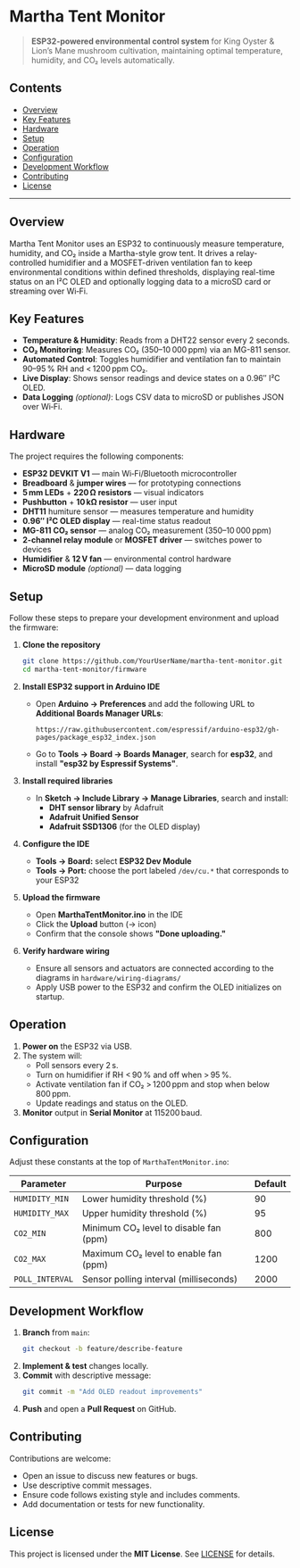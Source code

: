 # Martha Tent Monitor

> **ESP32-powered environmental control system** for King Oyster & Lion’s Mane mushroom cultivation, maintaining optimal temperature, humidity, and CO₂ levels automatically.

## Contents

- [Overview](#overview)
- [Key Features](#key-features)
- [Hardware](#hardware)
- [Setup](#setup)
- [Operation](#operation)
- [Configuration](#configuration)
- [Development Workflow](#development-workflow)
- [Contributing](#contributing)
- [License](#license)

---

## Overview

Martha Tent Monitor uses an ESP32 to continuously measure temperature, humidity, and CO₂ inside a Martha-style grow tent. It drives a relay-controlled humidifier and a MOSFET-driven ventilation fan to keep environmental conditions within defined thresholds, displaying real-time status on an I²C OLED and optionally logging data to a microSD card or streaming over Wi‑Fi.

## Key Features

- **Temperature & Humidity**: Reads from a DHT22 sensor every 2 seconds.
- **CO₂ Monitoring**: Measures CO₂ (350–10 000 ppm) via an MG-811 sensor.
- **Automated Control**: Toggles humidifier and ventilation fan to maintain 90–95 % RH and < 1200 ppm CO₂.
- **Live Display**: Shows sensor readings and device states on a 0.96″ I²C OLED.
- **Data Logging** *(optional)*: Logs CSV data to microSD or publishes JSON over Wi‑Fi.

## Hardware

The project requires the following components:

- **ESP32 DEVKIT V1** — main Wi‑Fi/Bluetooth microcontroller
- **Breadboard** & **jumper wires** — for prototyping connections
- **5 mm LEDs** + **220 Ω resistors** — visual indicators
- **Pushbutton** + **10 kΩ resistor** — user input
- **DHT11** humiture sensor — measures temperature and humidity
- **0.96″ I²C OLED display** — real-time status readout
- **MG-811 CO₂ sensor** — analog CO₂ measurement (350–10 000 ppm)
- **2-channel relay module** or **MOSFET driver** — switches power to devices
- **Humidifier** & **12 V fan** — environmental control hardware
- **MicroSD module** *(optional)* — data logging

## Setup

Follow these steps to prepare your development environment and upload the firmware:

1. **Clone the repository**
   ```bash
   git clone https://github.com/YourUserName/martha-tent-monitor.git
   cd martha-tent-monitor/firmware
   ```

2. **Install ESP32 support in Arduino IDE**
   - Open **Arduino → Preferences** and add the following URL to **Additional Boards Manager URLs**:
     ```text
     https://raw.githubusercontent.com/espressif/arduino-esp32/gh-pages/package_esp32_index.json
     ```
   - Go to **Tools → Board → Boards Manager**, search for **esp32**, and install **"esp32 by Espressif Systems"**.

3. **Install required libraries**
   - In **Sketch → Include Library → Manage Libraries**, search and install:
     - **DHT sensor library** by Adafruit
     - **Adafruit Unified Sensor**
     - **Adafruit SSD1306** (for the OLED display)

4. **Configure the IDE**
   - **Tools → Board:** select **ESP32 Dev Module**
   - **Tools → Port:** choose the port labeled `/dev/cu.*` that corresponds to your ESP32

5. **Upload the firmware**
   - Open **MarthaTentMonitor.ino** in the IDE
   - Click the **Upload** button (→ icon)
   - Confirm that the console shows **"Done uploading."**

6. **Verify hardware wiring**
   - Ensure all sensors and actuators are connected according to the diagrams in `hardware/wiring-diagrams/`
   - Apply USB power to the ESP32 and confirm the OLED initializes on startup.

## Operation

1. **Power on** the ESP32 via USB.
2. The system will:
   - Poll sensors every 2 s.
   - Turn on humidifier if RH < 90 % and off when > 95 %.
   - Activate ventilation fan if CO₂ > 1200 ppm and stop when below 800 ppm.
   - Update readings and status on the OLED.
3. **Monitor** output in **Serial Monitor** at 115200 baud.

## Configuration

Adjust these constants at the top of `MarthaTentMonitor.ino`:

| Parameter        | Purpose                                 | Default  |
|------------------|-----------------------------------------|----------|
| `HUMIDITY_MIN`   | Lower humidity threshold (%)            | 90       |
| `HUMIDITY_MAX`   | Upper humidity threshold (%)            | 95       |
| `CO2_MIN`        | Minimum CO₂ level to disable fan (ppm)  | 800      |
| `CO2_MAX`        | Maximum CO₂ level to enable fan (ppm)   | 1200     |
| `POLL_INTERVAL`  | Sensor polling interval (milliseconds)  | 2000     |

## Development Workflow

1. **Branch** from `main`:
   ```bash
   git checkout -b feature/describe-feature
   ```
2. **Implement & test** changes locally.
3. **Commit** with descriptive message:
   ```bash
   git commit -m "Add OLED readout improvements"
   ```
4. **Push** and open a **Pull Request** on GitHub.

## Contributing

Contributions are welcome:

- Open an issue to discuss new features or bugs.
- Use descriptive commit messages.
- Ensure code follows existing style and includes comments.
- Add documentation or tests for new functionality.

## License

This project is licensed under the **MIT License**. See [LICENSE](LICENSE) for details.
